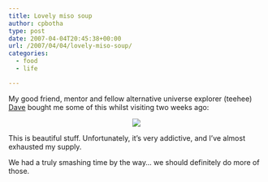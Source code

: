 ```yaml
---
title: Lovely miso soup
author: cpbotha
type: post
date: 2007-04-04T20:45:38+00:00
url: /2007/04/04/lovely-miso-soup/
categories:
  - food
  - life

---
```

My good friend, mentor and fellow alternative universe explorer (teehee) [Dave][1] bought me some of this whilst visiting two weeks ago:

[][2]

<p style="text-align: center">
<a href="http://picasaweb.google.com/cpbotha/Misc/photo#5049675859212965682"><img src="http://lh6.google.com/image/cpbotha/RhQNcItBFzI/AAAAAAAAAcU/5544sjJWZjQ/s400/IMG_1950.JPG"/></a>
</p>

This is beautiful stuff. Unfortunately, it’s very addictive, and I’ve almost exhausted my supply.

We had a truly smashing time by the way… we should definitely do more of those.

 [1]: http://stonethree.com/ "stone three website link, it's the only meaningful one for Dave at the moment"
 [2]: http://picasaweb.google.com/cpbotha/Misc/photo#5049675859212965682
